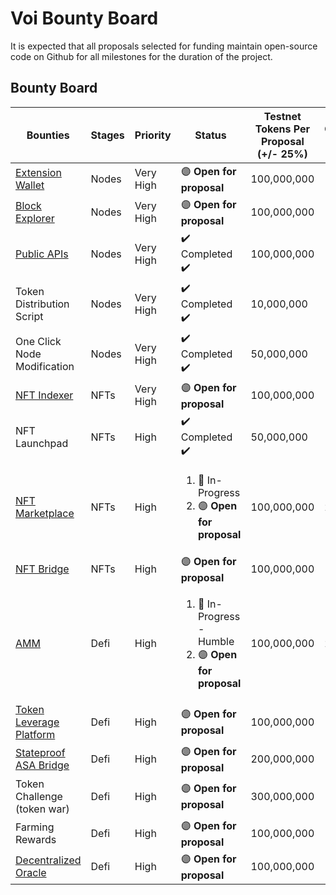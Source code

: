 # **Voi Bounty Board**

It is expected that all proposals selected for funding maintain open-source code on Github for all milestones for the duration of the project. 

## **Bounty Board**

| Bounties | Stages | Priority | Status | Testnet Tokens Per Proposal (+/- 25%) | Quantity Needed |
| -------- | ------ | -------- | ------ | ------------------------------------- | --------------- |
| [Extension Wallet](https://github.com/VoiNetwork/governance/blob/main/Bounties/Browser%20Extension%20Wallet.md) | Nodes | Very High | :purple_circle: **Open for proposal** | 100,000,000 | 1 |
| [Block Explorer](https://github.com/VoiNetwork/governance/blob/main/Bounties/Block%20Explorer.md) | Nodes | Very High | :purple_circle: **Open for proposal** | 100,000,000 | 1 |
| [Public APIs](https://github.com/VoiNetwork/governance/blob/main/Bounties/Public%20API.md) | Nodes | Very High | :heavy_check_mark: Completed :heavy_check_mark: | 100,000,000 | 1 |
| Token Distribution Script | Nodes | Very High | :heavy_check_mark: Completed :heavy_check_mark: | 10,000,000 | 1 |
| One Click Node Modification | Nodes | Very High | :heavy_check_mark: Completed :heavy_check_mark: | 50,000,000 | 1 |
| [NFT Indexer](https://github.com/VoiNetwork/governance/blob/main/Bounties/NFT%20Indexer.md) | NFTs | Very High | :purple_circle: **Open for proposal** | 100,000,000 | 1 |
| NFT Launchpad | NFTs | High | :heavy_check_mark: Completed :heavy_check_mark: | 50,000,000 | 1 |
| [NFT Marketplace](https://github.com/VoiNetwork/governance/blob/main/Bounties/NFT%20Marketplace.md) | NFTs | High | <ol> <li> :arrows_counterclockwise: In-Progress </li> <li>:purple_circle: **Open for proposal** </li> </ol> | 100,000,000 | 2 |
| [NFT Bridge](https://github.com/VoiNetwork/governance/blob/main/Bounties/NFT%20Bridge.md) | NFTs | High | :purple_circle: **Open for proposal** | 100,000,000 | 1 |
| [AMM](https://github.com/VoiNetwork/governance/blob/main/Bounties/AMM.md) | Defi | High | <ol> <li> :arrows_counterclockwise: In-Progress - Humble </li> <li> :purple_circle: **Open for proposal** </li> </ol> | 100,000,000 | 2 |
| [Token Leverage Platform](https://github.com/VoiNetwork/governance/blob/main/Bounties/Token%20Leverage%20Platform.md) | Defi | High | :purple_circle: **Open for proposal** | 100,000,000 | 1 |
| [Stateproof ASA Bridge](https://github.com/VoiNetwork/governance/blob/main/Bounties/Stateproof%20ASA%20Bridge.md) | Defi | High | :purple_circle: **Open for proposal** | 200,000,000 | 1 |
| Token Challenge (token war) | Defi | High | :purple_circle: **Open for proposal** | 300,000,000 | 1 |
| Farming Rewards | Defi | High | :purple_circle: **Open for proposal** | 100,000,000 | 1 |
| [Decentralized Oracle](https://github.com/VoiNetwork/governance/blob/main/Bounties/Decentralized%20Oracle.md) | Defi | High | :purple_circle: **Open for proposal** | 100,000,000 | 1 |


